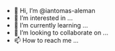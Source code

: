 - 👋 Hi, I’m @iantomas-aleman
- 👀 I’m interested in ...
- 🌱 I’m currently learning ...
- 💞️ I’m looking to collaborate on ...
- 📫 How to reach me ...

<!---
iantomas-aleman/iantomas-aleman is a ✨ special ✨ repository because its `README.md` (this file) appears on your GitHub profile.
You can click the Preview link to take a look at your changes.
--->
